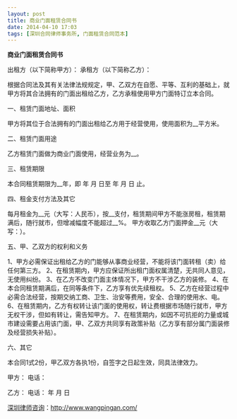 ```yaml
---
layout: post
title: 商业门面租赁合同书
date: 2014-04-10 17:03
tags: [深圳合同律师事务所, 门面租赁合同范本]
---
```

<strong>商业门面租赁合同书</strong>

出租方（以下简称甲方）：
承租方（以下简称乙方）：

根据合同法及其有关法律法规规定，甲、乙双方在自愿、平等、互利的基础上，就甲方将其合法拥有的门面出租给乙方，乙方承租使用甲方门面特订立本合同。

一、租赁门面地址、面积

甲方将其位于合法拥有的门面出租给乙方用于经营使用，使用面积为__平方米。

二、租赁门面用途

乙方租赁门面做为商业门面使用，经营业务为__。

三、租赁期限

本合同租赁期限为__年，即 年 月 日至 年 月 日 止。

四、租金支付方法及其它

每月租金为__元（大写：人民币），按__支付，租赁期间甲方不能涨房租，租赁期满后，随行就市，但增减幅度不能超过__%。
甲方收取乙方门面押金__元（大写：）。

五、甲、乙双方的权利和义务

1、甲方必需保证出租给乙方的门能够从事商业经营，不能将该门面转租（卖）给任何第三方。
2、在租赁期内，甲方应保证所出租门面权属清楚，无共同人意见，无使用纠纷。
3、在乙方不改变门面主体情况下，甲方不干涉乙方的装修。
4、在本合同租赁期满后，在同等条件下，乙方享有优先续租权。
5、乙方在经营过程中必需合法经营，按期交纳工商、卫生、治安等费用，安全、合理的使用水、电。
6、在租赁期内，乙方有权转让该门面的使用权，转让费根据市场随行就市，甲方无权干涉，但如有转让，需告知甲方。
7、在租赁期内，如因不可抗拒的力量或城市建设需要占用该门面，甲、乙双方共同享有政策补贴（乙方享有部分属门面装修及经营损失补贴）。

六、其它

本合同1式2份，甲乙双方各执1份，自签字之日起生效，同具法律效力。

甲方：
电话：

乙方：
电话：
年 月 日

<a href="http://www.wangpingan.com/">深圳律师咨询</a>：<a href="http://www.wangpingan.com/">http://www.wangpingan.com/</a>

